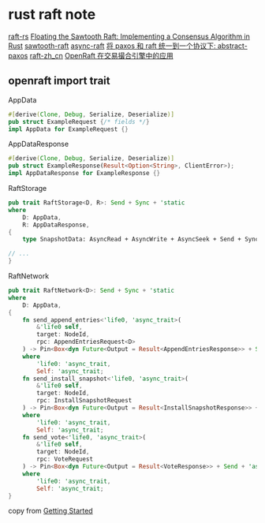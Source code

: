 # rust raft note

[raft-rs](https://github.com/tikv/raft-rs)
[Floating the Sawtooth Raft: Implementing a Consensus Algorithm in Rust](https://www.hyperledger.org/blog/2019/01/11/floating-the-sawtooth-raft-implementing-a-consensus-algorithm-in-rust)
[sawtooth-raft](https://github.com/hyperledger/sawtooth-raft)
[async-raft](https://github.com/async-raft/async-raft)
[将 paxos 和 raft 统一到一个协议下: abstract-paxos](https://blog.openacid.com/algo/abstract-paxos/)
[raft-zh_cn](https://github.com/maemual/raft-zh_cn)
[OpenRaft 在交易撮合引擎中的应用](https://www.cnblogs.com/databend/p/16544634.html)


## openraft import trait

AppData
``` rust
#[derive(Clone, Debug, Serialize, Deserialize)]
pub struct ExampleRequest {/* fields */}
impl AppData for ExampleRequest {}
```

AppDataResponse

``` rust
#[derive(Clone, Debug, Serialize, Deserialize)]
pub struct ExampleResponse(Result<Option<String>, ClientError>);
impl AppDataResponse for ExampleResponse {}
```

RaftStorage

``` rust
pub trait RaftStorage<D, R>: Send + Sync + 'static
where
    D: AppData,
    R: AppDataResponse,
{
    type SnapshotData: AsyncRead + AsyncWrite + AsyncSeek + Send + Sync + Unpin + 'static;

// ...
}
```

RaftNetwork

``` rust
pub trait RaftNetwork<D>: Send + Sync + 'static
where
    D: AppData,
{
    fn send_append_entries<'life0, 'async_trait>(
        &'life0 self,
        target: NodeId,
        rpc: AppendEntriesRequest<D>
    ) -> Pin<Box<dyn Future<Output = Result<AppendEntriesResponse>> + Send + 'async_trait>>
    where
        'life0: 'async_trait,
        Self: 'async_trait;
    fn send_install_snapshot<'life0, 'async_trait>(
        &'life0 self,
        target: NodeId,
        rpc: InstallSnapshotRequest
    ) -> Pin<Box<dyn Future<Output = Result<InstallSnapshotResponse>> + Send + 'async_trait>>
    where
        'life0: 'async_trait,
        Self: 'async_trait;
    fn send_vote<'life0, 'async_trait>(
        &'life0 self,
        target: NodeId,
        rpc: VoteRequest
    ) -> Pin<Box<dyn Future<Output = Result<VoteResponse>> + Send + 'async_trait>>
    where
        'life0: 'async_trait,
        Self: 'async_trait;
}
```

copy from [Getting Started](https://datafuselabs.github.io/openraft/getting-started.html)
